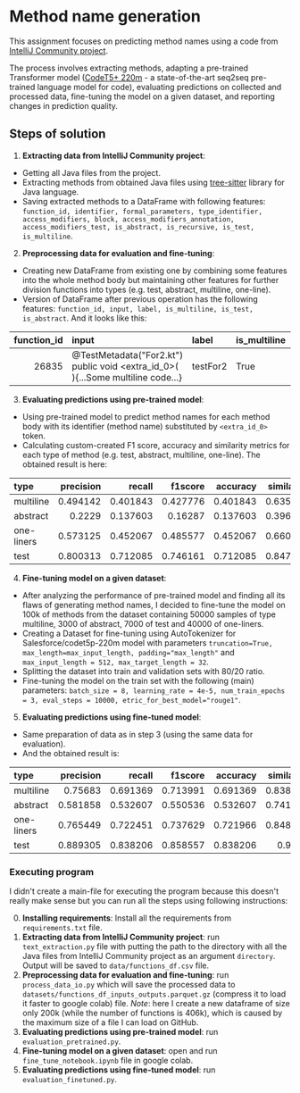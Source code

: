# Method name generation

This assignment focuses on predicting method names using a code from [IntelliJ Community project](https://github.com/JetBrains/intellij-community). 

The process involves extracting methods, adapting a pre-trained Transformer model ([CodeT5+ 220m](https://huggingface.co/Salesforce/codet5p-220m) - a state-of-the-art seq2seq pre-trained language model for code), 
evaluating predictions on collected and processed data, fine-tuning the model on a given dataset, 
and reporting changes in prediction quality.

## Steps of solution
1. **Extracting data from IntelliJ Community project**:
* Getting all Java files from the project.
* Extracting methods from obtained Java files using [tree-sitter](https://github.com/serenadeai/java-tree-sitter) library for Java language.
* Saving extracted methods to a DataFrame with following features: `function_id, identifier, formal_parameters, type_identifier, access_modifiers, block, access_modifiers_annotation, access_modifiers_test, is_abstract, is_recursive, is_test, is_multiline`.


2. **Preprocessing data for evaluation and fine-tuning**:
* Creating new DataFrame from existing one by combining some features into the whole method body but maintaining other features for further division functions into types (e.g. test, abstract, multiline, one-line).
* Version of DataFrame after previous operation has the following features: `function_id, input, label, is_multiline, is_test, is_abstract`. And it looks like this:

| function_id | input                                                                            | label                 | is_multiline   | is_test   | is_abstract   |
|------------:|:---------------------------------------------------------------------------------|:----------------------|:---------------|:----------|:--------------|
|       26835 | @TestMetadata("For2.kt") public void <extra_id_0>(  ){...Some multiline code...} | testFor2              | True           | True      | False         |

3. **Evaluating predictions using pre-trained model**:
* Using pre-trained model to predict method names for each method body with its identifier (method name) substituted by `<extra_id_0>` token.
* Calculating custom-created F1 score, accuracy and similarity metrics for each type of method (e.g. test, abstract, multiline, one-line). The obtained result is here:

| type       |   precision |   recall |   f1score |   accuracy |   similarity |
|:-----------|------------:|---------:|----------:|-----------:|-------------:|
| multiline  |    0.494142 | 0.401843 |  0.427776 |   0.401843 |     0.635965 |
| abstract   |    0.2229   | 0.137603 |  0.16287  |   0.137603 |     0.396059 |
| one-liners |    0.573125 | 0.452067 |  0.485577 |   0.452067 |     0.660239 |
| test       |    0.800313 | 0.712085 |  0.746161 |   0.712085 |     0.847186 |

4. **Fine-tuning model on a given dataset**:
* After analyzing the performance of pre-trained model and finding all its flaws of generating method names, I decided to fine-tune the model on 100k of methods from the dataset containing 50000 samples of type multiline, 3000 of abstract, 7000 of test and 40000 of one-liners.
* Creating a Dataset for fine-tuning using AutoTokenizer for Salesforce/codet5p-220m model with parameters `truncation=True, max_length=max_input_length, padding="max_length"` and `max_input_length = 512, max_target_length = 32`.
* Splitting the dataset into train and validation sets with 80/20 ratio.
* Fine-tuning the model on the train set with the following (main) parameters: `batch_size = 8, learning_rate = 4e-5, num_train_epochs = 3, eval_steps = 10000, etric_for_best_model="rouge1"`.


5. **Evaluating predictions using fine-tuned model**: 
* Same preparation of data as in step 3 (using the same data for evaluation).
* And the obtained result is:

| type       |   precision |   recall |   f1score |   accuracy |   similarity |
|:-----------|------------:|---------:|----------:|-----------:|-------------:|
| multiline  |    0.75683  | 0.691369 |  0.713991 |   0.691369 |     0.838892 |
| abstract   |    0.581858 | 0.532607 |  0.550536 |   0.532607 |     0.741023 |
| one-liners |    0.765449 | 0.722451 |  0.737629 |   0.721966 |     0.848729 |
| test       |    0.889305 | 0.838206 |  0.858557 |   0.838206 |     0.9156   |

### Executing program
I didn't create a main-file for executing the program because this doesn't really make sense but you can run all the steps using following instructions:


0. **Installing requirements**: Install all the requirements from `requirements.txt` file.
1. **Extracting data from IntelliJ Community project**: run `text_extraction.py` file with putting the path to the directory with all the Java files from IntelliJ Community project as an argument `directory`. Output will be saved to `data/functions_df.csv` file.
2. **Preprocessing data for evaluation and fine-tuning**: run `process_data_io.py` which will save the processed data to `datasets/functions_df_inputs_outputs.parquet.gz` (compress it to load it faster to google colab) file. *Note*: here I create a new dataframe of size only 200k (while the number of functions is 406k), which is caused by the maximum size of a file I can load on GitHub.
3. **Evaluating predictions using pre-trained model**: run `evaluation_pretrained.py`.
4. **Fine-tuning model on a given dataset**: open and run `fine_tune_notebook.ipynb` file in google colab. 
5. **Evaluating predictions using fine-tuned model**: run `evaluation_finetuned.py`.
